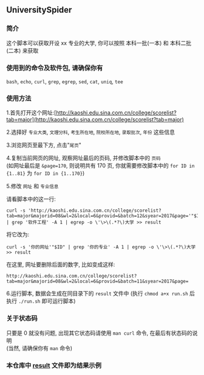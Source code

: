 ## UniversitySpider

### 简介
这个脚本可以获取开设 xx 专业的大学, 你可以按照 本科一批(一本) 和 本科二批(二本) 来获取

### 使用到的命令及软件包, 请确保你有
`bash`, `echo`, `curl`, `grep`, `egrep`, `sed`, `cat`, `uniq`, `tee`

### 使用方法
1.首先打开这个网址:[http://kaoshi.edu.sina.com.cn/college/scorelist?tab=major](http://kaoshi.edu.sina.com.cn/college/scorelist?tab=major)  
  
2.选择好 `专业大类`, `文理分科`, `考生所在地`, `院校所在地`, `录取批次`, `年份` 这些信息  
  
3.浏览网页至最下方, 点击"`尾页`"  
  
4.复制当前网页的网址, 观察网址最后的页码, 并修改脚本中的 `页码`  
(如网址最后是 `&page=170`, 则说明共有 170 页, 你就需要修改脚本中的 `for ID in {1..81}` 为 `for ID in {1..170}`)  
  
5.修改 `网址` 和 `专业信息`  
  
请看脚本中的这一行:  
`````shell
curl -s 'http://kaoshi.edu.sina.com.cn/college/scorelist?tab=major&majorid=08&wl=2&local=6&provid=&batch=12&syear=2017&page='"$ID" | grep '软件工程' -A 1 | egrep -o \'\>\(.*?\)大学 >> result
`````
将它改为:  
`````shell
curl -s '你的网址'"$ID" | grep '你的专业' -A 1 | egrep -o \'\>\(.*?\)大学 >> result
`````
在这里, 网址要删除后面的数字, 比如变成这样:  
`````
http://kaoshi.edu.sina.com.cn/college/scorelist?tab=major&majorid=08&wl=2&local=6&provid=&batch=11&syear=2017&page=
`````
  
6.运行脚本, 数据会生成在同目录下的 `result` 文件中
(执行 `chmod a+x run.sh` 后执行 `./run.sh` 即可运行脚本)

### 关于状态码
只要是 0 就没有问题, 出现其它状态码请使用 `man curl` 命令, 在最后有状态码的说明  
(当然, 请确保你有 `man` 命令)

### 本仓库中 [result](https://github.com/VergeDX/UniversitySpider/blob/master/result) 文件即为结果示例
